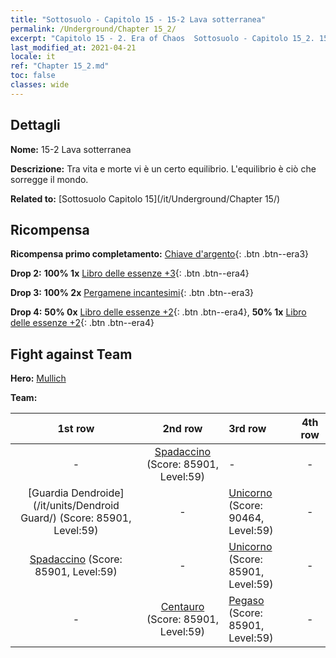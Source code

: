 ```yaml
---
title: "Sottosuolo - Capitolo 15 - 15-2 Lava sotterranea"
permalink: /Underground/Chapter 15_2/
excerpt: "Capitolo 15 - 2. Era of Chaos  Sottosuolo - Capitolo 15_2. 15-2 Lava sotterranea"
last_modified_at: 2021-04-21
locale: it
ref: "Chapter 15_2.md"
toc: false
classes: wide
---
```


## Dettagli

 **Nome:** 15-2 Lava sotterranea

 **Descrizione:** Tra vita e morte vi è un certo equilibrio. L'equilibrio è ciò che sorregge il mondo.

 **Related to:** [Sottosuolo Capitolo 15](/it/Underground/Chapter 15/)

## Ricompensa

 **Ricompensa primo completamento:** [Chiave d'argento](/it/Items/con_693/){: .btn .btn--era3}

 **Drop 2:** **100% 1x** [Libro delle essenze +3](/it/Items/mat_60/){: .btn .btn--era4}

 **Drop 3:** **100% 2x** [Pergamene incantesimi](/it/Items/con_694/){: .btn .btn--era3}

 **Drop 4:** **50% 0x** [Libro delle essenze +2](/it/Items/mat_53/){: .btn .btn--era4}, **50% 1x** [Libro delle essenze +2](/it/Items/mat_53/){: .btn .btn--era4}


## Fight against Team
 **Hero:** [Mullich](/it/heroes/Mullich/)

 **Team:**


  | 1st row | 2nd row | 3rd row | 4th row |
  |:----:|:----:|:----|:----:|
  | - | [Spadaccino](/it/units/Swordsman/) (Score: 85901, Level:59)  | - | - |
  | [Guardia Dendroide](/it/units/Dendroid Guard/) (Score: 85901, Level:59)  | - | [Unicorno](/it/units/Unicorn/) (Score: 90464, Level:59)  | - |
  | [Spadaccino](/it/units/Swordsman/) (Score: 85901, Level:59)  | - | [Unicorno](/it/units/Unicorn/) (Score: 85901, Level:59)  | - |
  | - | [Centauro](/it/units/Centaur/) (Score: 85901, Level:59)  | [Pegaso](/it/units/Pegasus/) (Score: 85901, Level:59)  | - |


